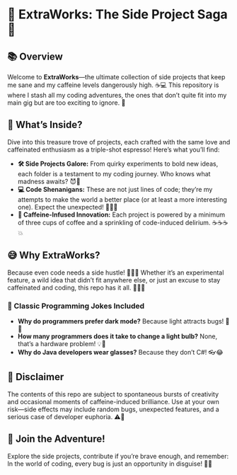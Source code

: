 # 🌟 ExtraWorks: The Side Project Saga 🌟

## 📚 Overview
Welcome to **ExtraWorks**—the ultimate collection of side projects that keep me sane and my caffeine levels dangerously high. ☕💻 This repository is where I stash all my coding adventures, the ones that don’t quite fit into my main gig but are too exciting to ignore. 🚀

## 🎢 What’s Inside?
Dive into this treasure trove of projects, each crafted with the same love and caffeinated enthusiasm as a triple-shot espresso! Here’s what you’ll find:

- **🛠️ Side Projects Galore:** From quirky experiments to bold new ideas, each folder is a testament to my coding journey. Who knows what madness awaits? 😈💾
- **💻 Code Shenanigans:** These are not just lines of code; they’re my attempts to make the world a better place (or at least a more interesting one). Expect the unexpected! 🧙‍♂️🔮
- **🚀 Caffeine-Infused Innovation:** Each project is powered by a minimum of three cups of coffee and a sprinkling of code-induced delirium. ☕☕☕💥

## 😅 Why ExtraWorks?
Because even code needs a side hustle! 🧑‍💻✨ Whether it’s an experimental feature, a wild idea that didn’t fit anywhere else, or just an excuse to stay caffeinated and coding, this repo has it all. 🕵️‍♂️💡

### 💬 Classic Programming Jokes Included
- **Why do programmers prefer dark mode?** Because light attracts bugs! 🐛🌟
- **How many programmers does it take to change a light bulb?** None, that’s a hardware problem! 💡🔧
- **Why do Java developers wear glasses?** Because they don’t C#! 👓😂

## 🚧 Disclaimer
The contents of this repo are subject to spontaneous bursts of creativity and occasional moments of caffeine-induced brilliance. Use at your own risk—side effects may include random bugs, unexpected features, and a serious case of developer euphoria. ⚠️🎉

## 🎉 Join the Adventure!
Explore the side projects, contribute if you’re brave enough, and remember: In the world of coding, every bug is just an opportunity in disguise! 🐞💪

